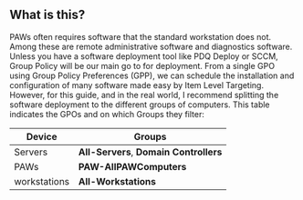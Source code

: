 ## What is this?
PAWs often requires software that the standard workstation does not.  Among these are remote administrative software and diagnostics software.  Unless you have a software deployment tool like PDQ Deploy or SCCM, Group Policy will be our main go to for deployment.  From a single GPO using Group Policy Preferences (GPP), we can schedule the installation and configuration of many software made easy by Item Level Targeting.  However, for this guide, and in the real world, I recommend splitting the software deployment to the different groups of computers.  This table indicates the GPOs and on which Groups they filter:

Device | Groups
----|----
Servers | **All-Servers**, **Domain Controllers**
PAWs | **PAW-AllPAWComputers**
workstations | **All-Workstations**

